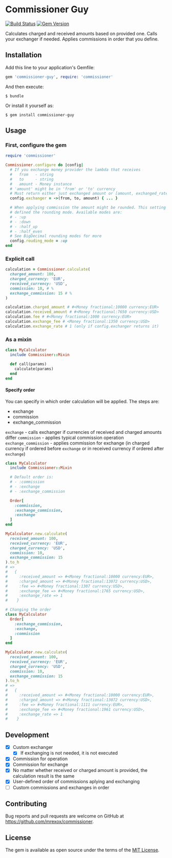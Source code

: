 # Commissioner Guy

[![Build Status](https://travis-ci.org/mrexox/commissioner.svg?branch=main)](https://travis-ci.org/mrexox/commissioner)
[![Gem Version](https://badge.fury.io/rb/commissioner-guy.svg)](https://badge.fury.io/rb/commissioner-guy)

Calculates charged and received amounts based on provided one. Calls your exchanger if needed. Applies commissions in order that you define.

## Installation

Add this line to your application's Gemfile:

```ruby
gem 'commissioner-guy', require: 'commissioner'
```

And then execute:

    $ bundle

Or install it yourself as:

    $ gem install commissioner-guy

## Usage

### First, configure the gem

```ruby
require 'commissioner'

Commissioner.configure do |config|
  # If you exchange money provider the lambda that receives
  #   from   - string
  #   to     - string
  #   amount - Money instance
  # 'amount' might be in 'from' or 'to' currency
  # Must return either just exchanged amount or [amount, exchanged_rate]
  config.exchanger = ->(from, to, amount) { ... }

  # When applying commission the amount might be rounded. This setting
  # defined the rounding mode. Available modes are:
  # - :up
  # - :down
  # - :half_up
  # - :half_even
  # See BigDecimal rounding modes for more
  config.rouding_mode = :up
end
```

### Explicit call

```ruby
calculation = Commissioner.calculate(
  charged_amount: 100,
  charged_currency: 'EUR',
  received_currency: 'USD',
  commission: 10, # %
  exchange_commission: 15 # %
)

calculation.charged_amount # #<Money fractional:10000 currency:EUR>
calculation.received_amount # #<Money fractional:7650 currency:USD>
calculation.fee # #<Money fractional:1000 currency:EUR>
calculation.exchange_fee # <Money fractional:1350 currency:USD>
calculation.exchange_rate # 1 (only if config.exchanger returns it)
```

### As a mixin

```ruby
class MyCalculator
  include Commissiner::Mixin

  def call(params)
    calculate(params)
  end
end
```

#### Specify order

You can specify in which order calculation will be applied. The steps are:

- exchange
- commission
- exchange_commission

`exchange` - calls exchanger if currencies of received and charged amounts differ
`commission` - applies typical commission operation
`exchange_commission` - applies commission for exchange (in charged currency if ordered before `exchange` or in received currency if ordered after `exchange`)

```ruby
class MyCalculator
  include Commissioner::Mixin

  # Default order is:
  # - :commission
  # - :exchange
  # - :exchange_commission

  Order[
    :commission,
    :exchange_commission,
    :exchange
  ]
end

MyCalculator.new.calculate(
  received_amount: 100,
  received_currency: 'EUR',
  charged_currency: 'USD',
  commission: 10,
  exchange_commission: 15
).to_h
# =>
#   {
#     :received_amount => #<Money fractional:10000 currency:EUR>,
#     :charged_amount => #<Money fractional:13072 currency:USD>,
#     :fee => #<Money fractional:1307 currency:USD>,
#     :exchange_fee => #<Money fractional:1765 currency:USD>,
#     :exchange_rate => 1
#    }

# Changing the order
class MyCalculator
  Order[
    :exchange_commission,
    :exchange,
    :commission
  ]
end

MyCalculator.new.calculate(
  received_amount: 100,
  received_currency: 'EUR',
  charged_currency: 'USD',
  commission: 10,
  exchange_commission: 15
).to_h
# =>
#   {
#     :received_amount => #<Money fractional:10000 currency:EUR>,
#     :charged_amount => #<Money fractional:13072 currency:USD>,
#     :fee => #<Money fractional:1111 currency:EUR>,
#     :exchange_fee => #<Money fractional:1961 currency:USD>,
#     :exchange_rate => 1
#    }
```

## Development

- [x] Custom exchanger
  - [x] If exchanging is not needed, it is not executed
- [x] Commission for operation
- [x] Commission for exchange
- [x] No matter whether received or charged amount is provided, the calculation result is the same
- [x] User-defined order of commissions aplying and exchanging
- [ ] Custom commissions and exchanges in order

## Contributing

Bug reports and pull requests are welcome on GitHub at https://github.com/mrexox/commissioner.

## License

The gem is available as open source under the terms of the [MIT License](https://opensource.org/licenses/MIT).
